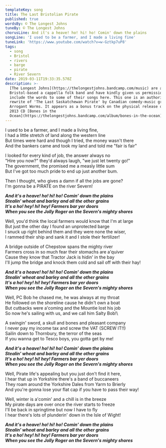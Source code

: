 ```yaml
---
templateKey: song
title: The Last Bristolian Pirate
published: true
wordsBy: © The Longest Johns
tuneBy: © The Longest Johns
chorusLine: And it's a heave! ho! hi! ho! Comin' down the plains
songLine: 'I used to be a farmer, and I made a living fine'
tuneLink: 'https://www.youtube.com/watch?v=w-Gztkp7uP8'
tags:
  - song
  - Bristol
  - rivers
  - barge
  - pirate
  - River Severn
date: 2019-03-11T19:33:35.570Z
description: >-
  [The Longest Johns](https://thelongestjohns.bandcamp.com/music) are a
  Bristol-based a cappella folk band and have kindly given us permission to
  include the words to some of their songs here. This one is an authorised
  rewrite of 'The Last Saskatchewan Pirate' by Canadian comedy-music group The
  Arrogant Worms. It appears as a bonus track on the physical release of their
  2013 CD [Bones in the
  Ocean](https://thelongestjohns.bandcamp.com/album/bones-in-the-ocean).
---
```

I used to be a farmer, and I made a living fine,\
I had a little stretch of land along the western line\
But times were hard and though I tried, the money wasn't there\
And the bankers came and took my land and told me "fair is fair"

I looked for every kind of job, the answer always no\
"Hire you now?" they'd always laugh, "we just let twenty go!"\
The government, the promised me a measly little sum\
But I've got too much pride to end up just another bum.

Then I thought, who gives a damn if all the jobs are gone?\
I'm gonna be a PIRATE on the river Severn!

***And it's a heave! ho! hi! ho! Comin' down the plains***\
***Stealin' wheat and barley and all the other grains***\
***It's a ho! hey! hi! hey! Farmers bar yer doors***\
***When you see the Jolly Roger on the Severn's mighty shores***

Well, you'd think the local farmers would know that I'm at large\
But just the other day I found an unprotected barge\
I snuck up right behind them and they were none the wiser,\
I rammed their ship and sank it and I stole their fertilizer!

A bridge outside of Chepstow spans the mighty river\
Farmers cross in so much fear their stomachs are a'quiver\
Cause they know that Tractor Jack is hidin' in the bay\
I'll jump the bridge and knock them cold and sail off with their hay!

***And it's a heave! ho! hi! ho! Comin' down the plains***\
***Stealin' wheat and barley and all the other grains***\
***It's a ho! hey! hi! hey! Farmers bar yer doors***\
***When you see the Jolly Roger on the Severn's mighty shores***

Well, PC Bob he chased me, he was always at my throat\
He followed on the shoreline cause he didn't own a boat\
But cutbacks were a'coming and the Mountie lost his job\
So now he's sailing with us, and we call him Salty Bob!\

A swingin' sword, a skull and bones and pleasant company\
I never pay my income tax and screw the VAT (SCREW IT!!)\
Sailin down to Thornbury, the terror of the seas\
If you wanna get to Tesco boys, you gotta get by me!

***And it's a heave! ho! hi! ho! Comin' down the plains***\
***Stealin' wheat and barley and all the other grains***\
***It's a ho! hey! hi! hey! Farmers bar yer doors***\
***When you see the Jolly Roger on the Severn's mighty shores***

Well, Pirate life's appealing but you just don't find it here,\
I hear that up in Yorkshire there's a band of buccaneers\
They roam around the Yorkshire Dales from Yarm to Brierly\
And you're gonna lose your flat cap if you have to pass their way!

Well, winter is a'comin' and a chill is in the breeze\
My pirate days are over once the river starts to freeze\
I'll be back in springtime but now I have to fly\
I hear there's lots of plunderin' down in the Isle of Wight!

***And it's a heave! ho! hi! ho! Comin' down the plains***\
***Stealin' wheat and barley and all the other grains***\
***It's a ho! hey! hi! hey! Farmers bar yer doors***\
***When you see the Jolly Roger on the Severn's mighty shores***
